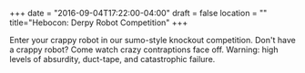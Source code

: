 +++
date = "2016-09-04T17:22:00-04:00"
draft = false
location = ""
title="Hebocon: Derpy Robot Competition"
+++

Enter your crappy robot in our sumo-style knockout competition.  Don't have a crappy robot? Come watch crazy contraptions face off.  Warning: high levels of absurdity, duct-tape, and catastrophic failure.
